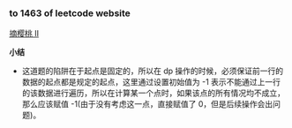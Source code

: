 ### to 1463 of leetcode website

[摘樱桃 II](https://leetcode-cn.com/problems/cherry-pickup-ii/)

**小结**
- 这道题的陷阱在于起点是固定的，所以在 dp 操作的时候，必须保证前一行的数据的起点都是规定的起点，这里通过设置初始值为 -1 表示不能通过上一行的该数据进行遍历，所以在计算某一个点时，如果该点的所有情况均不成立，那么应该赋值 -1(由于没有考虑这一点，直接赋值了 0，但是后续操作会出问题)。